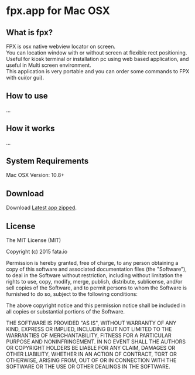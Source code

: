 # fpx.app for Mac OSX

## What is __fpx__?

FPX is osx native webview locator on screen.  
You can location window with or without screen at flexible rect positioning.  
Useful for kiosk terminal or installation pc using web based application, and useful in Multi screen environment.  
This application is very portable and you can order some commands to FPX with cui(or gui).  

## How to use

...

<!--
- Cmd+
-->

## How it works

...

## System Requirements

Mac OSX Version: 10.8+


## Download

Download [Latest app zipped](dist/fpx.zip?raw=true).

## License

The MIT License (MIT)

Copyright (c) 2015 fata.io

Permission is hereby granted, free of charge, to any person obtaining a copy
of this software and associated documentation files (the "Software"), to deal
in the Software without restriction, including without limitation the rights
to use, copy, modify, merge, publish, distribute, sublicense, and/or sell
copies of the Software, and to permit persons to whom the Software is
furnished to do so, subject to the following conditions:

The above copyright notice and this permission notice shall be included in
all copies or substantial portions of the Software.

THE SOFTWARE IS PROVIDED "AS IS", WITHOUT WARRANTY OF ANY KIND, EXPRESS OR
IMPLIED, INCLUDING BUT NOT LIMITED TO THE WARRANTIES OF MERCHANTABILITY,
FITNESS FOR A PARTICULAR PURPOSE AND NONINFRINGEMENT. IN NO EVENT SHALL THE
AUTHORS OR COPYRIGHT HOLDERS BE LIABLE FOR ANY CLAIM, DAMAGES OR OTHER
LIABILITY, WHETHER IN AN ACTION OF CONTRACT, TORT OR OTHERWISE, ARISING FROM,
OUT OF OR IN CONNECTION WITH THE SOFTWARE OR THE USE OR OTHER DEALINGS IN
THE SOFTWARE.